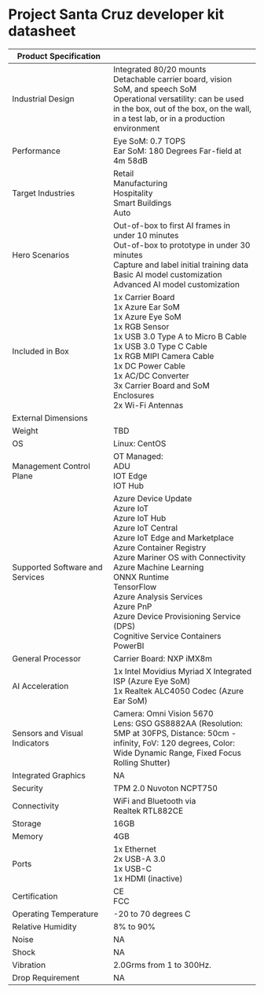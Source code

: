 <!---
title: Azure IoT edge AI vision and audio dev kit datasheet                     # the article title to show on the browser tab
description: Provides a list of important technical specifications for the Azure AI vision and audio dev kit.              # 115 - 145 character description to show in search results
author: elqu20      # the author's GitHub ID - will be auto-populated if set in settings.json
ms.author: v-elqu     # the author's Microsoft alias (if applicable) - will be auto-populated if set in settings.json
ms.date: {@date}           # the date - will be auto-populated when template is first applied
ms.topic: reference  # the type of article
--->
# Project Santa Cruz developer kit datasheet



|Product Specification           |     |
|--------------------------------|--------|
|Industrial Design               |Integrated 80/20 mounts <br> Detachable carrier board, vision SoM, and speech SoM <br> Operational versatility: can be used in the box, out of the box, on the wall, in a test lab, or in a production environment |
|Performance                     |Eye SoM: 0.7 TOPS <br> Ear SoM: 180 Degrees Far-field at 4m 58dB   |
|Target Industries               |Retail <br> Manufacturing <br> Hospitality <br> Smart Buildings <br> Auto |
|Hero Scenarios                  |Out-of-box to first AI frames in under 10 minutes <br> Out-of-box to prototype in under 30 minutes <br> Capture and label initial training data <br> Basic AI model customization <br> Advanced AI model customization |
|Included in Box                 |1x Carrier Board <br> 1x Azure Ear SoM <br> 1x Azure Eye SoM <br> 1x RGB Sensor <br> 1x USB 3.0 Type A to Micro B Cable <br> 1x USB 3.0 Type C Cable <br> 1x RGB MIPI Camera Cable <br> 1x DC Power Cable <br> 1x AC/DC Converter <br> 3x Carrier Board and SoM Enclosures <br> 2x Wi-Fi Antennas  |
|External Dimensions             |  |
|Weight                          |TBD          |
|OS                              |Linux: CentOS           |
|Management Control Plane        |OT Managed: <br> ADU <br> IOT Edge <br> IOT Hub          |
|Supported Software and Services |Azure Device Update <br> Azure IoT <br> Azure IoT Hub <br> Azure IoT Central <br> Azure IoT Edge and Marketplace <br> Azure Container Registry <br> Azure Mariner OS with Connectivity <br> Azure Machine Learning <br> ONNX Runtime <br> TensorFlow <br> Azure Analysis Services <br> Azure PnP <br> Azure Device Provisioning Service (DPS) <br> Cognitive Service Containers <br> PowerBI       |
|General Processor               |Carrier Board: NXP iMX8m         |
|AI Acceleration                 |1x Intel Movidius Myriad X Integrated ISP (Azure Eye SoM) <br> 1x Realtek ALC4050 Codec (Azure Ear SoM)       |
|Sensors and Visual Indicators   |Camera: Omni Vision 5670 <br> Lens: GSO GS8882AA (Resolution: 5MP at 30FPS, Distance: 50cm - infinity, FoV: 120 degrees, Color: Wide Dynamic Range, Fixed Focus Rolling Shutter)          |
|Integrated Graphics             |NA       |
|Security                        |TPM 2.0 Nuvoton NCPT750 |
|Connectivity                    |WiFi and Bluetooth via Realtek RTL882CE      |
|Storage                         |16GB     |
|Memory                          |4GB     |
|Ports                           |1x Ethernet <br> 2x USB-A 3.0 <br> 1x USB-C <br> 1x HDMI (inactive)     |
|Certification                   |CE <br> FCC     |
|Operating Temperature           |-20 to 70 degrees C     |
|Relative Humidity               |8% to 90%    |
|Noise                           |NA     |
|Shock                           |NA     |
|Vibration                       |2.0Grms from 1 to 300Hz.     |
|Drop Requirement                |NA     |